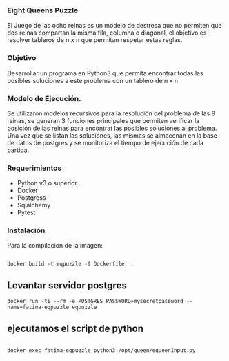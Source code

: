 ### Eight Queens Puzzle

El Juego de las ocho reinas es un modelo de destresa que no permiten que dos reinas compartan la misma fila, columna o diagonal, el objetivo es resolver tableros de n x n que permitan respetar estas reglas. 

### Objetivo

Desarrollar un programa en Python3 que permita encontrar todas las posibles soluciones a este problema con un tablero de n x n

### Modelo de Ejecución. 

Se utilizaron modelos recursivos para la resolución del problema de las 8 reinas, se generan 3 funciones principales que permiten verificar la posición de las reinas para encontrat las posibles soluciones al problema. Una vez que se listan las soluciones, las mismas se almacenan en la base de datos de postgres y se monitoriza el tiempo de ejecución de cada partida. 

### Requerimientos

- Python v3 o superior.
- Docker
- Postgress
- Sqlalchemy
- Pytest

### Instalación

Para la compilacion de la imagen: 

```console

docker build -t eqpuzzle -f Dockerfile  .

``` 


## Levantar servidor postgres

```console
docker run -ti --rm -e POSTGRES_PASSWORD=mysecretpassword --name=fatima-eqpuzzle eqpuzzle

```


## ejecutamos el script de python

```console

docker exec fatima-eqpuzzle python3 /opt/queen/equeenInput.py


```
